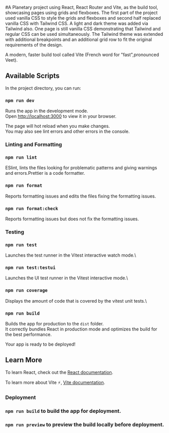 #A Planetary project using React, React Router and Vite, as the build tool, showcasing pages using grids and flexboxes.
The first part of the project used vanilla CSS to style the grids and flexboxes and second half replaced vanilla CSS with Tailwind CSS. A light and dark theme was added via Tailwind also. One page is still vanilla CSS demonstrating that Tailwind and regular CSS can be used simultaneously. The Tailwind theme was extended with additional breakpoints and an additional grid row to fit the original requirements of the design.

A modern, faster build tool called Vite (French word for "fast",pronounced Veet).

## Available Scripts

In the project directory, you can run:

### `npm run dev`

Runs the app in the development mode.\
Open [http://localhost:3000](http://localhost:3000) to view it in your browser.

The page will hot reload when you make changes.\
You may also see lint errors and other errors in the console.

### Linting and Formatting

### `npm run lint`

ESlint, lints the files looking for problematic patterns and giving warnings and errors.Prettier is a code formatter.

### `npm run format`

Reports formatting issues and edits the files fixing the formatting issues.

### `npm run format:check`

Reports formatting issues but does not fix the formatting issues.

### Testing

### `npm run test`

Launches the test runner in the Vitest interactive watch mode.\

### `npm run test:testui`

Launches the UI test runner in the Vitest interactive mode.\

### `npm run coverage `

Displays the amount of code that is covered by the vitest unit tests.\

### `npm run build`

Builds the app for production to the `dist` folder.\
It correctly bundles React in production mode and optimizes the build for the best performance.

Your app is ready to be deployed!

## Learn More

To learn React, check out the [React documentation](https://reactjs.org/).

To learn more about Vite ⚡, [Vite documentation](https://vite.dev).

### Deployment

### `npm run build` to build the app for deployment.

### `npm run preview` to preview the build locally before deployment.
